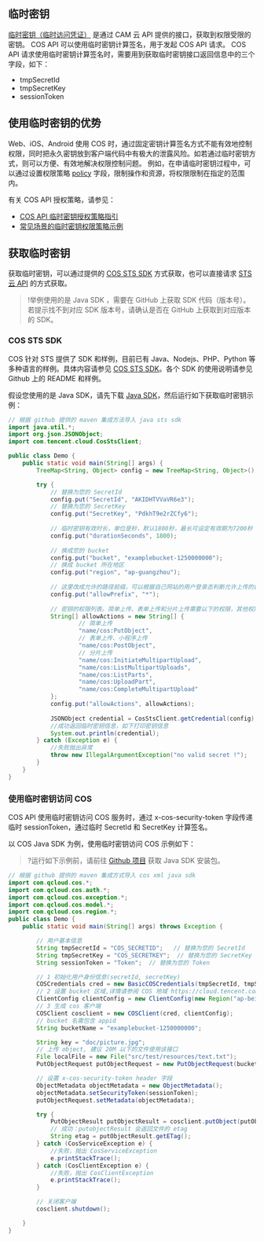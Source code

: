 ## 临时密钥

[临时密钥（临时访问凭证）](https://cloud.tencent.com/document/product/598/33416) 是通过 CAM 云 API 提供的接口，获取到权限受限的密钥。
 COS API 可以使用临时密钥计算签名，用于发起 COS API 请求。
 COS API 请求使用临时密钥计算签名时，需要用到获取临时密钥接口返回信息中的三个字段，如下：
- tmpSecretId
- tmpSecretKey
- sessionToken 

## 使用临时密钥的优势

Web、iOS、Android 使用 COS 时，通过固定密钥计算签名方式不能有效地控制权限，同时把永久密钥放到客户端代码中有极大的泄露风险。如若通过临时密钥方式，则可以方便、有效地解决权限控制问题。
例如，在申请临时密钥过程中，可以通过设置权限策略 [policy](https://cloud.tencent.com/document/product/436/31923#policy) 字段，限制操作和资源，将权限限制在指定的范围内。

有关 COS API 授权策略，请参见：
- [COS API 临时密钥授权策略指引](https://cloud.tencent.com/document/product/436/31923)
- [常见场景的临时密钥权限策略示例](https://cloud.tencent.com/document/product/436/31923#.E5.B8.B8.E8.A7.81.E5.9C.BA.E6.99.AF.E6.8E.88.E6.9D.83.E7.AD.96.E7.95.A5)

## 获取临时密钥

获取临时密钥，可以通过提供的 [COS STS SDK](https://github.com/tencentyun/qcloud-cos-sts-sdk) 方式获取，也可以直接请求 [STS 云 API](https://cloud.tencent.com/document/product/598/33416) 的方式获取。


>!举例使用的是 Java SDK ，需要在 GitHub 上获取 SDK 代码（版本号）。若提示找不到对应 SDK 版本号，请确认是否在 GitHub 上获取到对应版本的 SDK。

### COS STS SDK 

COS 针对 STS 提供了 SDK 和样例，目前已有 Java、Nodejs、PHP、Python 等多种语言的样例。具体内容请参见 [COS STS SDK](https://github.com/tencentyun/qcloud-cos-sts-sdk)。各个 SDK 的使用说明请参见 Github 上的 README 和样例。

假设您使用的是 Java SDK，请先下载 [Java SDK](https://github.com/tencentyun/qcloud-cos-sts-sdk/tree/master/java)，然后运行如下获取临时密钥示例：

```java
// 根据 github 提供的 maven 集成方法导入 java sts sdk 
import java.util.*;
import org.json.JSONObject; 
import com.tencent.cloud.CosStsClient;

public class Demo {
    public static void main(String[] args) {
        TreeMap<String, Object> config = new TreeMap<String, Object>();

		try {
		    // 替换为您的 SecretId 
		    config.put("SecretId", "AKIDHTVVaVR6e3");
		    // 替换为您的 SecretKey
		    config.put("SecretKey", "PdkhT9e2rZCfy6");
		
		    // 临时密钥有效时长，单位是秒，默认1800秒，最长可设定有效期为7200秒
		    config.put("durationSeconds", 1800);
		
		    // 换成您的 bucket
		    config.put("bucket", "examplebucket-1250000000");
		    // 换成 bucket 所在地区
		    config.put("region", "ap-guangzhou");
		
		    // 这里改成允许的路径前缀，可以根据自己网站的用户登录态判断允许上传的目录，例子：* 或者 doc/* 或者 picture.jpg
		    config.put("allowPrefix", "*");
		
		    // 密钥的权限列表。简单上传、表单上传和分片上传需要以下的权限，其他权限列表请看 https://cloud.tencent.com/document/product/436/31923
		    String[] allowActions = new String[] {
		            // 简单上传
		            "name/cos:PutObject",
				    // 表单上传、小程序上传
					"name/cos:PostObject",
		            // 分片上传
		            "name/cos:InitiateMultipartUpload",
		            "name/cos:ListMultipartUploads",
		            "name/cos:ListParts",
		            "name/cos:UploadPart",
		            "name/cos:CompleteMultipartUpload"
		    };
		    config.put("allowActions", allowActions);
		
		    JSONObject credential = CosStsClient.getCredential(config);
			//成功返回临时密钥信息，如下打印密钥信息
		    System.out.println(credential);
		} catch (Exception e) {
			//失败抛出异常
		    throw new IllegalArgumentException("no valid secret !");
		}
    }
}
```

### 使用临时密钥访问 COS

 COS API 使用临时密钥访问 COS 服务时，通过 x-cos-security-token 字段传递临时 sessionToken，通过临时 SecretId 和 SecretKey 计算签名。

以 COS Java SDK 为例，使用临时密钥访问 COS 示例如下：
>?运行如下示例前，请前往 [Github 项目](https://github.com/tencentyun/cos-java-sdk-v5) 获取 Java SDK 安装包。

```java
// 根据 github 提供的 maven 集成方式导入 cos xml java sdk
import com.qcloud.cos.*;
import com.qcloud.cos.auth.*;
import com.qcloud.cos.exception.*;
import com.qcloud.cos.model.*;
import com.qcloud.cos.region.*;
public class Demo {
    public static void main(String[] args) throws Exception {

        // 用户基本信息
        String tmpSecretId = "COS_SECRETID";   // 替换为您的 SecretId 
        String tmpSecretKey = "COS_SECRETKEY";  // 替换为您的 SecretKey
        String sessionToken = "Token";  // 替换为您的 Token

        // 1 初始化用户身份信息(secretId, secretKey)
        COSCredentials cred = new BasicCOSCredentials(tmpSecretId, tmpSecretKey);
        // 2 设置 bucket 区域,详情请参阅 COS 地域 https://cloud.tencent.com/document/product/436/6224
        ClientConfig clientConfig = new ClientConfig(new Region("ap-beijing"));
        // 3 生成 cos 客户端
        COSClient cosclient = new COSClient(cred, clientConfig);
        // bucket 名需包含 appid
        String bucketName = "examplebucket-1250000000";

        String key = "doc/picture.jpg";
        // 上传 object, 建议 20M 以下的文件使用该接口
        File localFile = new File("src/test/resources/text.txt");
        PutObjectRequest putObjectRequest = new PutObjectRequest(bucketName, key, localFile);

        // 设置 x-cos-security-token header 字段
        ObjectMetadata objectMetadata = new ObjectMetadata();
        objectMetadata.setSecurityToken(sessionToken);
        putObjectRequest.setMetadata(objectMetadata);

        try {
            PutObjectResult putObjectResult = cosclient.putObject(putObjectRequest);
            // 成功：putobjectResult 会返回文件的 etag
            String etag = putObjectResult.getETag();
        } catch (CosServiceException e) {
			//失败，抛出 CosServiceException
            e.printStackTrace();
        } catch (CosClientException e) {
			//失败，抛出 CosClientException
            e.printStackTrace();
        }

        // 关闭客户端
        cosclient.shutdown();

    }
}
```
